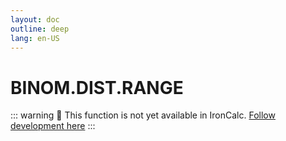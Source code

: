 ```yaml
---
layout: doc
outline: deep
lang: en-US
---
```


# BINOM.DIST.RANGE

::: warning
🚧 This function is not yet available in IronCalc.
[Follow development here](https://github.com/ironcalc/IronCalc/labels/Functions)
:::